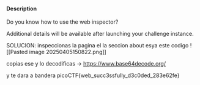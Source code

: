 #### Description

Do you know how to use the web inspector?

Additional details will be available after launching your challenge instance.

SOLUCION:
inspeccionas la pagina el la seccion about esya este codigo
![[Pasted image 20250405150822.png]]

copias ese y lo decodificas -> https://www.base64decode.org/

y te dara a bandera picoCTF{web_succ3ssfully_d3c0ded_283e62fe}